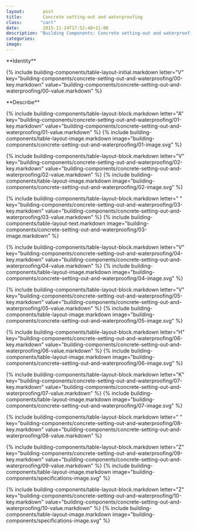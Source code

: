 ```yaml
---
layout:       post
title:        Concrete setting-out and waterproofing
class:       "cart"
date:         2015-11-24T17:52:48+11:00
description: "Building Components: Concrete setting-out and waterproofing"
categories:      
image:        
---
```


<div id="building-components">

<dl>

<div markdown="1" class="building-components-title">
<span class="transform-to-uppercase">**Identity**</span>
</div>

{% include building-components/table-layout-initial.markdown letter="V" key="building-components/concrete-setting-out-and-waterproofing/00-key.markdown" value="building-components/concrete-setting-out-and-waterproofing/00-value.markdown" %}

<div markdown="1" class="building-components-title">
<span class="transform-to-uppercase">**Describe**</span>
</div>

{% include building-components/table-layout-block.markdown letter="A" key="building-components/concrete-setting-out-and-waterproofing/01-key.markdown" value="building-components/concrete-setting-out-and-waterproofing/01-value.markdown" %}
{% include building-components/table-layout-image.markdown image="building-components/concrete-setting-out-and-waterproofing/01-image.svg" %}

{% include building-components/table-layout-block.markdown letter="V" key="building-components/concrete-setting-out-and-waterproofing/02-key.markdown" value="building-components/concrete-setting-out-and-waterproofing/02-value.markdown"  %}
{% include building-components/table-layout-image.markdown image="building-components/concrete-setting-out-and-waterproofing/02-image.svg" %}

{% include building-components/table-layout-block.markdown letter=" " key="building-components/concrete-setting-out-and-waterproofing/03-key.markdown" value="building-components/concrete-setting-out-and-waterproofing/03-value.markdown"  %}
{% include building-components/table-layout-text.markdown image="building-components/concrete-setting-out-and-waterproofing/03-image.markdown" %}

{% include building-components/table-layout-block.markdown letter="V" key="building-components/concrete-setting-out-and-waterproofing/04-key.markdown" value="building-components/concrete-setting-out-and-waterproofing/04-value.markdown"  %}
{% include building-components/table-layout-image.markdown image="building-components/concrete-setting-out-and-waterproofing/04-image.svg" %}

{% include building-components/table-layout-block.markdown letter="V" key="building-components/concrete-setting-out-and-waterproofing/05-key.markdown" value="building-components/concrete-setting-out-and-waterproofing/05-value.markdown"  %}
{% include building-components/table-layout-image.markdown image="building-components/concrete-setting-out-and-waterproofing/05-image.svg" %}

{% include building-components/table-layout-block.markdown letter="H" key="building-components/concrete-setting-out-and-waterproofing/06-key.markdown" value="building-components/concrete-setting-out-and-waterproofing/06-value.markdown"  %}
{% include building-components/table-layout-image.markdown image="building-components/concrete-setting-out-and-waterproofing/06-image.svg" %}

{% include building-components/table-layout-block.markdown letter="K" key="building-components/concrete-setting-out-and-waterproofing/07-key.markdown" value="building-components/concrete-setting-out-and-waterproofing/07-value.markdown"  %}
{% include building-components/table-layout-image.markdown image="building-components/concrete-setting-out-and-waterproofing/07-image.svg" %}

{% include building-components/table-layout-block.markdown letter=" " key="building-components/concrete-setting-out-and-waterproofing/08-key.markdown" value="building-components/concrete-setting-out-and-waterproofing/08-value.markdown"  %}


{% include building-components/table-layout-block.markdown letter="Z" key="building-components/concrete-setting-out-and-waterproofing/09-key.markdown" value="building-components/concrete-setting-out-and-waterproofing/09-value.markdown"  %}
{% include building-components/table-layout-image.markdown image="building-components/specifications-image.svg" %}


{% include building-components/table-layout-block.markdown letter="Z" key="building-components/concrete-setting-out-and-waterproofing/10-key.markdown" value="building-components/concrete-setting-out-and-waterproofing/10-value.markdown"  %}
{% include building-components/table-layout-image.markdown image="building-components/specifications-image.svg" %}

</dl>
</div>